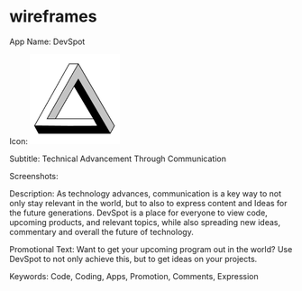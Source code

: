 # wireframes
App Name: DevSpot

Icon: ![App Icon](/app/assets/icon.png)

Subtitle: Technical Advancement Through Communication

Screenshots:

Description: As technology advances, communication is a key way to not only stay relevant in the world, but to also to express content and Ideas for the future generations. DevSpot is a place for everyone to view code, upcoming products, and relevant topics, while also spreading new ideas, commentary and overall the future of technology.

Promotional Text: Want to get your upcoming program out in the world? Use DevSpot to not only achieve this, but to get ideas on your projects.

Keywords: Code, Coding, Apps, Promotion, Comments, Expression

